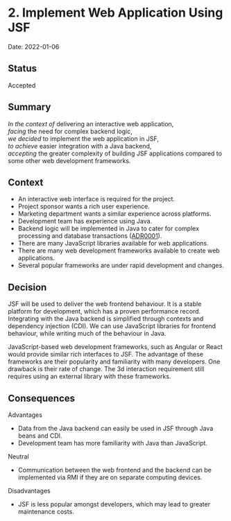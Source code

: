 # 2. Implement Web Application Using JSF

Date: 2022-01-06

## Status

Accepted

## Summary

*In the context of* delivering an interactive web application,  
*facing* the need for complex backend logic,  
*we decided* to implement the web application in JSF,  
*to achieve* easier integration with a Java backend,  
*accepting* the greater complexity of building JSF applications compared to some other web development frameworks.

## Context

- An interactive web interface is required for the project.
- Project sponsor wants a rich user experience.
- Marketing department wants a similar experience across platforms.
- Development team has experience using Java.
- Backend logic will be implemented in Java to cater for complex processing and database transactions ([ADR0001](0001-independent-business-logic.md)).
- There are many JavaScript libraries available for web applications.
- There are many web development frameworks available to create web applications.
- Several popular frameworks are under rapid development and changes.

## Decision

JSF will be used to deliver the web frontend behaviour.
It is a stable platform for development, which has a proven performance record.
Integrating with the Java backend is simplified through contexts and dependency injection (CDI).
We can use JavaScript libraries for frontend behaviour, while writing much of the behaviour in Java.

JavaScript-based web development frameworks, such as Angular or React
would provide similar rich interfaces to JSF.
The advantage of these frameworks are their popularity and familiarity with many developers.
One drawback is their rate of change.
The 3d interaction requirement still requires using an external library with these frameworks.

## Consequences

Advantages
- Data from the Java backend can easily be used in JSF through Java beans and CDI.
- Development team has more familiarity with Java than JavaScript.

Neutral
- Communication between the web frontend and the backend can be implemented via RMI if they are on separate computing devices.

Disadvantages
- JSF is less popular amongst developers, which may lead to greater maintenance costs.

